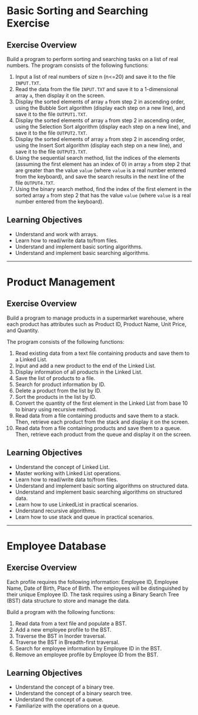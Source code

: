 # Basic Sorting and Searching Exercise

## Exercise Overview

Build a program to perform sorting and searching tasks on a list of real numbers. The program consists of the following functions:

1. Input a list of real numbers of size n (n<=20) and save it to the file `INPUT.TXT`.
2. Read the data from the file `INPUT.TXT` and save it to a 1-dimensional array `a`, then display it on the screen.
3. Display the sorted elements of array `a` from step 2 in ascending order, using the Bubble Sort algorithm (display each step on a new line), and save it to the file `OUTPUT1.TXT`.
4. Display the sorted elements of array `a` from step 2 in ascending order, using the Selection Sort algorithm (display each step on a new line), and save it to the file `OUTPUT2.TXT`.
5. Display the sorted elements of array `a` from step 2 in ascending order, using the Insert Sort algorithm (display each step on a new line), and save it to the file `OUTPUT3.TXT`.
6. Using the sequential search method, list the indices of the elements (assuming the first element has an index of 0) in array `a` from step 2 that are greater than the value `value` (where `value` is a real number entered from the keyboard), and save the search results in the next line of the file `OUTPUT4.TXT`.
7. Using the binary search method, find the index of the first element in the sorted array `a` from step 2 that has the value `value` (where `value` is a real number entered from the keyboard).

## Learning Objectives

- Understand and work with arrays.
- Learn how to read/write data to/from files.
- Understand and implement basic sorting algorithms.
- Understand and implement basic searching algorithms.
  
--------------------

# Product Management

## Exercise Overview

Build a program to manage products in a supermarket warehouse, where each product has attributes such as Product ID, Product Name, Unit Price, and Quantity.

The program consists of the following functions:

1. Read existing data from a text file containing products and save them to a Linked List.
2. Input and add a new product to the end of the Linked List.
3. Display information of all products in the Linked List.
4. Save the list of products to a file.
5. Search for product information by ID.
6. Delete a product from the list by ID.
7. Sort the products in the list by ID.
8. Convert the quantity of the first element in the Linked List from base 10 to binary using recursive method.
9. Read data from a file containing products and save them to a stack. Then, retrieve each product from the stack and display it on the screen.
10. Read data from a file containing products and save them to a queue. Then, retrieve each product from the queue and display it on the screen.

## Learning Objectives

- Understand the concept of Linked List.
- Master working with Linked List operations.
- Learn how to read/write data to/from files.
- Understand and implement basic sorting algorithms on structured data.
- Understand and implement basic searching algorithms on structured data.
- Learn how to use LinkedList in practical scenarios.
- Understand recursive algorithms.
- Learn how to use stack and queue in practical scenarios.

--------------------
# Employee Database

## Exercise Overview

Each profile requires the following information: Employee ID, Employee Name, Date of Birth, Place of Birth. 
The employees will be distinguished by their unique Employee ID. 
The task requires using a Binary Search Tree (BST) data structure to store and manage the data.

Build a program with the following functions:

1. Read data from a text file and populate a BST.
2. Add a new employee profile to the BST.
3. Traverse the BST in Inorder traversal.
4. Traverse the BST in Breadth-first traversal.
5. Search for employee information by Employee ID in the BST.
6. Remove an employee profile by Employee ID from the BST.

## Learning Objectives

- Understand the concept of a binary tree.
- Understand the concept of a binary search tree.
- Understand the concept of a queue.
- Familiarize with the operations on a queue.



